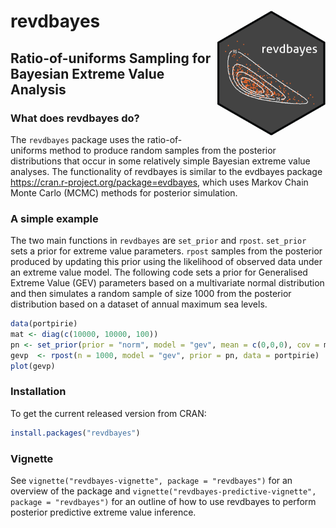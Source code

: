 
<!-- README.md is generated from README.Rmd. Please edit that file -->
revdbayes <img src="revdbayes_logo.png" height = "200" align="right" />
=======================================================================

Ratio-of-uniforms Sampling for Bayesian Extreme Value Analysis
--------------------------------------------------------------

### What does revdbayes do?

The `revdbayes` package uses the ratio-of-uniforms method to produce random samples from the posterior distributions that occur in some relatively simple Bayesian extreme value analyses. The functionality of revdbayes is similar to the evdbayes package <https://cran.r-project.org/package=evdbayes>, which uses Markov Chain Monte Carlo (MCMC) methods for posterior simulation.

### A simple example

The two main functions in `revdbayes` are `set_prior` and `rpost`. `set_prior` sets a prior for extreme value parameters. `rpost` samples from the posterior produced by updating this prior using the likelihood of observed data under an extreme value model. The following code sets a prior for Generalised Extreme Value (GEV) parameters based on a multivariate normal distribution and then simulates a random sample of size 1000 from the posterior distribution based on a dataset of annual maximum sea levels.

``` r
data(portpirie)
mat <- diag(c(10000, 10000, 100))
pn <- set_prior(prior = "norm", model = "gev", mean = c(0,0,0), cov = mat)
gevp  <- rpost(n = 1000, model = "gev", prior = pn, data = portpirie)
plot(gevp)
```

### Installation

To get the current released version from CRAN:

``` r
install.packages("revdbayes")
```

### Vignette

See `vignette("revdbayes-vignette", package = "revdbayes")` for an overview of the package and `vignette("revdbayes-predictive-vignette", package = "revdbayes")` for an outline of how to use revdbayes to perform posterior predictive extreme value inference.
